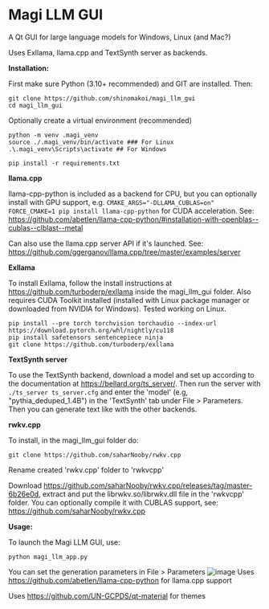 # Magi LLM GUI
A Qt GUI for large language models for Windows, Linux (and Mac?)

Uses Exllama, llama.cpp and TextSynth server as backends.


**Installation:**

First make sure Python (3.10+ recommended) and GIT are installed. Then:
```
git clone https://github.com/shinomakoi/magi_llm_gui
cd magi_llm_gui
```
Optionally create a virtual environment (recommended)

```
python -m venv .magi_venv
source ./.magi_venv/bin/activate ### For Linux
.\.magi_venv\Scripts\activate ## For Windows
```
```
pip install -r requirements.txt
```
**llama.cpp**

llama-cpp-python is included as a backend for CPU, but you can optionally install with GPU support, e.g. ```CMAKE_ARGS="-DLLAMA_CUBLAS=on" FORCE_CMAKE=1 pip install llama-cpp-python``` for CUDA acceleration. 
See: 
https://github.com/abetlen/llama-cpp-python/#installation-with-openblas--cublas--clblast--metal

Can also use the llama.cpp server API if it's launched. See: https://github.com/ggerganov/llama.cpp/tree/master/examples/server

**Exllama**

To install Exllama, follow the install instructions at https://github.com/turboderp/exllama inside the magi_llm_gui folder. Also requires CUDA Toolkit installed (installed with Linux package manager or downloaded from NVIDIA for Windows). Tested working on Linux.
```
pip install --pre torch torchvision torchaudio --index-url https://download.pytorch.org/whl/nightly/cu118
pip install safetensors sentencepiece ninja
git clone https://github.com/turboderp/exllama
```
**TextSynth server**

To use the TextSynth backend, download a model and set up according to the documentation at https://bellard.org/ts_server/. Then run the server with ```./ts_server ts_server.cfg``` and enter the 'model' (e.g, "pythia_deduped_1.4B") in the 'TextSynth' tab under File > Parameters. Then you can generate text like with the other backends.

**rwkv.cpp**

To install, in the magi_llm_gui folder do: 

```git clone https://github.com/saharNooby/rwkv.cpp```

Rename created 'rwkv.cpp' folder to 'rwkvcpp'

Download https://github.com/saharNooby/rwkv.cpp/releases/tag/master-6b26e0d, extract and put the librwkv.so/librwkv.dll file in the 'rwkvcpp' folder. You can optionally compile it with CUBLAS support, see: https://github.com/saharNooby/rwkv.cpp

**Usage:**

To launch the Magi LLM GUI, use: 
```
python magi_llm_app.py
```
You can set the generation parameters in File > Parameters
![image](https://github.com/shinomakoi/magi_llm_gui/assets/112139428/9d41420f-728a-41a4-b0c4-a47916ba6e3c)
Uses https://github.com/abetlen/llama-cpp-python for llama.cpp support

Uses https://github.com/UN-GCPDS/qt-material for themes
